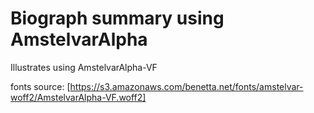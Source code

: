 # Biograph summary using AmstelvarAlpha

Illustrates using AmstelvarAlpha-VF

fonts source:
    [https://s3.amazonaws.com/benetta.net/fonts/amstelvar-woff2/AmstelvarAlpha-VF.woff2]
